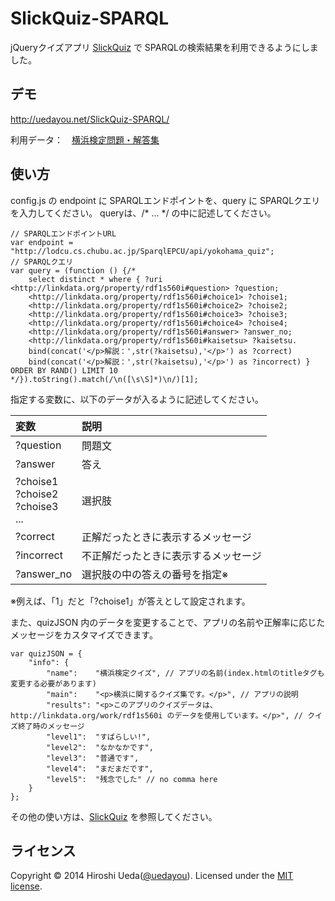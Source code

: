 # SlickQuiz-SPARQL

jQueryクイズアプリ [SlickQuiz](https://github.com/jewlofthelotus/SlickQuiz) で SPARQLの検索結果を利用できるようにしました。

## デモ

<http://uedayou.net/SlickQuiz-SPARQL/>

利用データ：　[横浜検定問題・解答集](http://linkdata.org/work/rdf1s560i)

## 使い方

config.js の endpoint に SPARQLエンドポイントを、query に SPARQLクエリを入力してください。
queryは、/* ... */ の中に記述してください。

	// SPARQLエンドポイントURL
	var endpoint = "http://lodcu.cs.chubu.ac.jp/SparqlEPCU/api/yokohama_quiz";
	// SPARQLクエリ
	var query = (function () {/*
		select distinct * where { ?uri <http://linkdata.org/property/rdf1s560i#question> ?question;
		<http://linkdata.org/property/rdf1s560i#choice1> ?choise1;
		<http://linkdata.org/property/rdf1s560i#choice2> ?choise2;
		<http://linkdata.org/property/rdf1s560i#choice3> ?choise3;
		<http://linkdata.org/property/rdf1s560i#choice4> ?choise4;
		<http://linkdata.org/property/rdf1s560i#answer> ?answer_no;
		<http://linkdata.org/property/rdf1s560i#kaisetsu> ?kaisetsu.
		bind(concat('</p>解説：',str(?kaisetsu),'</p>') as ?correct)
		bind(concat('</p>解説：',str(?kaisetsu),'</p>') as ?incorrect) } ORDER BY RAND() LIMIT 10
	*/}).toString().match(/\n([\s\S]*)\n/)[1];

指定する変数に、以下のデータが入るように記述してください。


|変数|説明|
|:----------|:--------------|
|?question|問題文|
|?answer|答え|
|?choise1<br> ?choise2<br> ?choise3<br> ...|選択肢|
|?correct|正解だったときに表示するメッセージ|
|?incorrect|不正解だったときに表示するメッセージ|
|?answer_no|選択肢の中の答えの番号を指定※|

※例えば、「1」だと「?choise1」が答えとして設定されます。

また、quizJSON 内のデータを変更することで、アプリの名前や正解率に応じたメッセージをカスタマイズできます。

	var quizJSON = {
    	"info": {
        	"name":    "横浜検定クイズ", // アプリの名前(index.htmlのtitleタグも変更する必要があります)
        	"main":    "<p>横浜に関するクイズ集です。</p>", // アプリの説明
        	"results": "<p>このアプリのクイズデータは、http://linkdata.org/work/rdf1s560i のデータを使用しています。</p>", // クイズ終了時のメッセージ
        	"level1":  "すばらしい!",
        	"level2":  "なかなかです",
        	"level3":  "普通です",
        	"level4":  "まだまだです",
        	"level5":  "残念でした" // no comma here
    	}
	};


その他の使い方は、[SlickQuiz](https://github.com/jewlofthelotus/SlickQuiz) を参照してください。

## ライセンス

Copyright &copy; 2014 Hiroshi Ueda([@uedayou](https://twitter.com/uedayou)). Licensed under the [MIT license](http://www.opensource.org/licenses/mit-license.php).
